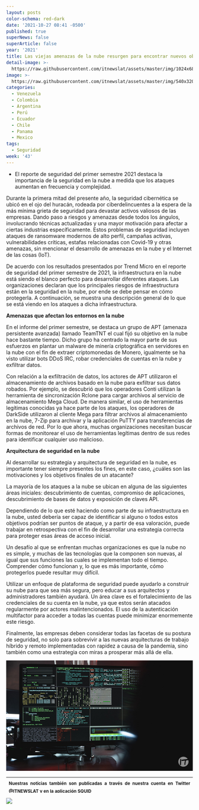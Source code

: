 ```yaml
---
layout: posts
color-schema: red-dark
date: '2021-10-27 08:41 -0500'
published: true
superNews: false
superArticle: false
year: '2021'
title: Las viejas amenazas de la nube resurgen para encontrar nuevos objetivos
detail-image: >-
  https://raw.githubusercontent.com/itnewslat/assets/master/img/1024x680/ciberamenaza-g.jpg
image: >-
  https://raw.githubusercontent.com/itnewslat/assets/master/img/540x320/ciberamenaza-p.jpg
categories:
  - Venezuela
  - Colombia
  - Argentina
  - Perú
  - Ecuador
  - Chile
  - Panama
  - Mexico
tags:
  - Seguridad
week: '43'
---
```

- El reporte de seguridad del primer semestre 2021 destaca la importancia de la seguridad en la nube a medida que los ataques aumentan en frecuencia y complejidad.

Durante la primera mitad del presente año, la seguridad cibernética se ubicó en el ojo del huracán, rodeada por ciberdelincuentes a la espera de la más mínima grieta de seguridad para devastar activos valiosos de las empresas. Dando paso a riesgos y amenazas desde todos los ángulos, involucrando técnicas actualizadas y una mayor motivación para afectar a ciertas industrias específicamente. Estos problemas de seguridad incluyen ataques de ransomware modernos de alto perfil, campañas activas, vulnerabilidades críticas, estafas relacionadas con Covid-19 y otras amenazas, sin mencionar el desarrollo de amenazas en la nube y el Internet de las cosas (IoT).
 
De acuerdo con los resultados presentados por Trend Micro en el reporte de seguridad del primer semestre de 2021, la infraestructura en la nube está siendo el blanco perfecto para desarrollar diferentes ataques. Las organizaciones declaran que los principales riesgos de infraestructura están en la seguridad en la nube, por ende se debe pensar en cómo protegerla. A continuación, se muestra una descripción general de lo que se está viendo en los ataques a dicha infraestructura.
 
**Amenazas que afectan los entornos en la nube**
 
En el informe del primer semestre, se destaca un grupo de APT (amenaza persistente avanzada) llamado TeamTNT el cual fijó su objetivo en la nube hace bastante tiempo. Dicho grupo ha centrado la mayor parte de sus esfuerzos en plantar un malware de minería criptográfica en servidores en la nube con el fin de extraer criptomonedas de Monero, igualmente se ha visto utilizar bots DDoS IRC, robar credenciales de cuentas en la nube y exfiltrar datos.
 
Con relación a la exfiltración de datos, los actores de APT utilizaron el almacenamiento de archivos basado en la nube para exfiltrar sus datos robados. Por ejemplo, se descubrió que los operadores Conti utilizan la herramienta de sincronización Rclone para cargar archivos al servicio de almacenamiento Mega Cloud. De manera similar, el uso de herramientas legítimas conocidas ya hace parte de los ataques, los operadores de DarkSide utilizaron al cliente Mega para filtrar archivos al almacenamiento en la nube, 7-Zip para archivar y la aplicación PuTTY para transferencias de archivos de red. Por lo que ahora, muchas organizaciones necesitan buscar formas de monitorear el uso de herramientas legítimas dentro de sus redes para identificar cualquier uso malicioso.
 
**Arquitectura de seguridad en la nube**
 
Al desarrollar su estrategia y arquitectura de seguridad en la nube, es importante tener siempre presentes los fines, en este caso, ¿cuáles son las motivaciones y los objetivos finales de un atacante?
 
La mayoría de los ataques a la nube se ubican en alguna de las siguientes áreas iniciales: descubrimiento de cuentas, compromiso de aplicaciones, descubrimiento de bases de datos y exposición de claves API.
 
Dependiendo de lo que esté haciendo como parte de su infraestructura en la nube, usted debería ser capaz de identificar si alguno o todos estos objetivos podrían ser puntos de ataque, y a partir de esa valoración, puede trabajar en retrospectiva con el fin de desarrollar una estrategia correcta para proteger esas áreas de acceso inicial.
 
Un desafío al que se enfrentan muchas organizaciones es que la nube no es simple, y muchas de las tecnologías que la componen son nuevas, al igual que sus funciones las cuales se implementan todo el tiempo. Comprender cómo funcionan y, lo que es más importante, cómo protegerlos puede resultar muy difícil.
 
Utilizar un enfoque de plataforma de seguridad puede ayudarlo a construir su nube para que sea más segura, pero educar a sus arquitectos y administradores también ayudará. Un área clave es el fortalecimiento de las credenciales de su cuenta en la nube, ya que estos serán atacados regularmente por actores malintencionados. El uso de la autenticación multifactor para acceder a todas las cuentas puede minimizar enormemente este riesgo.
 
Finalmente, las empresas deben considerar todas las facetas de su postura de seguridad, no solo para sobrevivir a las nuevas arquitecturas de trabajo híbrido y remoto implementadas con rapidez a causa de la pandemia, sino también como una estrategia con miras a prosperar más allá de ella.

![](https://raw.githubusercontent.com/itnewslat/assets/master/img/540x320/ciberamenaza-p.jpg)

<table style="height: 42px;" width="569">
<tbody>
<tr>
<td style="text-align: justify;"><sub><strong>Nuestras noticias también son publicadas a través de nuestra cuenta en Twitter <a href="https://twitter.com/itnewslat?lang=es">@ITNEWSLAT</a> y en la aplicación <a href="https://squidapp.co/en/">SQUID</a></strong></sub></td>
</tr>
</tbody>
</table>

<img src="https://tracker.metricool.com/c3po.jpg?hash=56f88a41e39ab42c063cc51676587a04"/>
